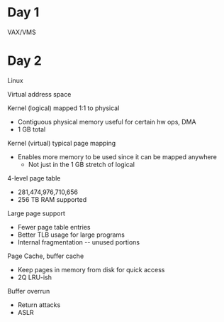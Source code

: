 # Day 1

VAX/VMS

# Day 2

Linux

Virtual address space

Kernel (logical) mapped 1:1 to physical
* Contiguous physical memory useful for certain hw ops, DMA
* 1 GB total

Kernel (virtual) typical page mapping
* Enables more memory to be used since it can be mapped anywhere
  * Not just in the 1 GB stretch of logical

4-level page table
* 281,474,976,710,656
* 256 TB RAM supported

Large page support
* Fewer page table entries
* Better TLB usage for large programs
* Internal fragmentation -- unused portions

Page Cache, buffer cache
* Keep pages in memory from disk for quick access
* 2Q LRU-ish

Buffer overrun
* Return attacks
* ASLR



